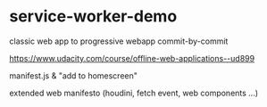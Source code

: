 # service-worker-demo
classic web app to progressive webapp commit-by-commit

https://www.udacity.com/course/offline-web-applications--ud899

manifest.js & "add to homescreen"

extended web manifesto (houdini, fetch event, web components ...)
